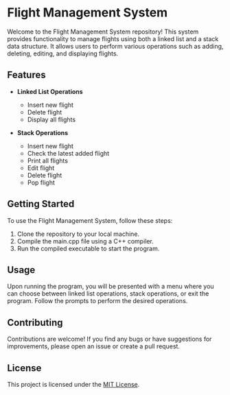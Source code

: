 # Flight Management System

Welcome to the Flight Management System repository! This system provides functionality to manage flights using both a linked list and a stack data structure. It allows users to perform various operations such as adding, deleting, editing, and displaying flights.

## Features

- **Linked List Operations**
  - Insert new flight
  - Delete flight
  - Display all flights

- **Stack Operations**
  - Insert new flight
  - Check the latest added flight
  - Print all flights
  - Edit flight
  - Delete flight
  - Pop flight

## Getting Started

To use the Flight Management System, follow these steps:

1. Clone the repository to your local machine.
2. Compile the main.cpp file using a C++ compiler.
3. Run the compiled executable to start the program.

## Usage

Upon running the program, you will be presented with a menu where you can choose between linked list operations, stack operations, or exit the program. Follow the prompts to perform the desired operations.

## Contributing

Contributions are welcome! If you find any bugs or have suggestions for improvements, please open an issue or create a pull request.

## License

This project is licensed under the [MIT License](LICENSE).
